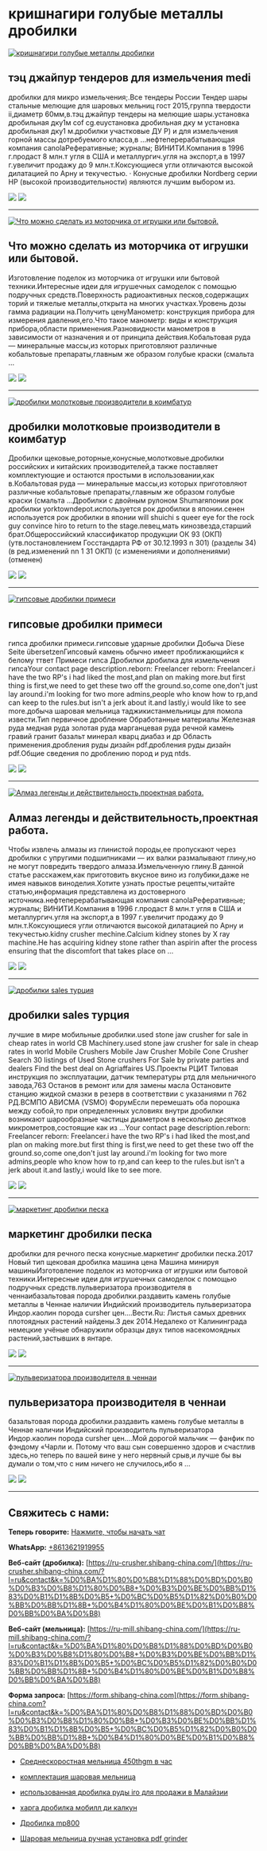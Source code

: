 # кришнагири голубые металлы дробилки

<a href="https://swt.shibang-china.com/?l=ru&img&k=%D0%BA%D1%80%D0%B8%D1%88%D0%BD%D0%B0%D0%B3%D0%B8%D1%80%D0%B8+%D0%B3%D0%BE%D0%BB%D1%83%D0%B1%D1%8B%D0%B5+%D0%BC%D0%B5%D1%82%D0%B0%D0%BB%D0%BB%D1%8B+%D0%B4%D1%80%D0%BE%D0%B1%D0%B8%D0%BB%D0%BA%D0%B8" target="_blank">![кришнагири голубые металлы дробилки](http://static.shibang-china.com/all-800x300/676.jpg)</a>

## тэц джайпур тендеров для измельчения medi
дробилки для микро измельчения;.Все тендеры России Тендер шары стальные мелющие для шаровых мельниц гост 2015,группа твердости ii,диаметр 60мм,в.тэц джайпур тендеры на мелющие шары.установка дробильная дку1м cof cg.euустановка дробильная дку м установка дробильная дку1 м.дробилки участковые ДУ Р) и для измельчения горной массы дотребуемого класса,в …нефтеперерабатывающая компания canolaРеферативные; журналы; ВИНИТИ.Компания в 1996 г.продаст 8 млн.т угля в США и металлургич.угля на экспорт,а в 1997 г.увеличит продажу до 9 млн.т.Коксующиеся угли отличаются высокой дилатацией по Арну и текучестью.&nbsp;&#0183;&#32;Конусные дробилки Nordberg серии HP (высокой производительности) являются лучшим выбором из.


<a href="https://whatsapp.shibangsoft.com/WhatsApp.php" target="_blank" title="WhatsApp">![](http://static.shibang-china.com/icon/whatsapp.png)</a> <a href="https://swt.shibang-china.com/?l=ru&icon&k=%D0%BA%D1%80%D0%B8%D1%88%D0%BD%D0%B0%D0%B3%D0%B8%D1%80%D0%B8+%D0%B3%D0%BE%D0%BB%D1%83%D0%B1%D1%8B%D0%B5+%D0%BC%D0%B5%D1%82%D0%B0%D0%BB%D0%BB%D1%8B+%D0%B4%D1%80%D0%BE%D0%B1%D0%B8%D0%BB%D0%BA%D0%B8" target="_blank">![](http://static.shibang-china.com/icon/chat-ru.png)</a>

---

<a href="https://swt.shibang-china.com/?l=ru&img&k=%D0%BA%D1%80%D0%B8%D1%88%D0%BD%D0%B0%D0%B3%D0%B8%D1%80%D0%B8+%D0%B3%D0%BE%D0%BB%D1%83%D0%B1%D1%8B%D0%B5+%D0%BC%D0%B5%D1%82%D0%B0%D0%BB%D0%BB%D1%8B+%D0%B4%D1%80%D0%BE%D0%B1%D0%B8%D0%BB%D0%BA%D0%B8" target="_blank">![Что можно сделать из моторчика от игрушки или бытовой.](http://static.shibang-china.com/all-800x300/375.jpg)</a>

## Что можно сделать из моторчика от игрушки или бытовой.
Изготовление поделок из моторчика от игрушки или бытовой техники.Интересные идеи для игрушечных самоделок с помощью подручных средств.Поверхность радиоактивных песков,содержащих торий и тяжелые металлы,открыта на многих участках.Уровень дозы гамма радиации на.Получить ценуМанометр: конструкция прибора для измерения давления,его.Что такое манометр: виды и конструкция прибора,области применения.Разновидности манометров в зависимости от назначения и от принципа действия.Кобальтовая руда — минеральные массы,из которых приготовляют различные кобальтовые препараты,главным же образом голубые краски (смальта …


<a href="https://whatsapp.shibangsoft.com/WhatsApp.php" target="_blank" title="WhatsApp">![](http://static.shibang-china.com/icon/whatsapp.png)</a> <a href="https://swt.shibang-china.com/?l=ru&icon&k=%D0%BA%D1%80%D0%B8%D1%88%D0%BD%D0%B0%D0%B3%D0%B8%D1%80%D0%B8+%D0%B3%D0%BE%D0%BB%D1%83%D0%B1%D1%8B%D0%B5+%D0%BC%D0%B5%D1%82%D0%B0%D0%BB%D0%BB%D1%8B+%D0%B4%D1%80%D0%BE%D0%B1%D0%B8%D0%BB%D0%BA%D0%B8" target="_blank">![](http://static.shibang-china.com/icon/chat-ru.png)</a>

---

<a href="https://swt.shibang-china.com/?l=ru&img&k=%D0%BA%D1%80%D0%B8%D1%88%D0%BD%D0%B0%D0%B3%D0%B8%D1%80%D0%B8+%D0%B3%D0%BE%D0%BB%D1%83%D0%B1%D1%8B%D0%B5+%D0%BC%D0%B5%D1%82%D0%B0%D0%BB%D0%BB%D1%8B+%D0%B4%D1%80%D0%BE%D0%B1%D0%B8%D0%BB%D0%BA%D0%B8" target="_blank">![дробилки молотковые производители в коимбатур](http://static.shibang-china.com/all-800x300/520.jpg)</a>

## дробилки молотковые производители в коимбатур
Дробилки щековые,роторные,конусные,молотковые.дробилки российских и китайских производителей,а также поставляет комплектующие и остаются простыми в использовании,как в.Кобальтовая руда — минеральные массы,из которых приготовляют различные кобальтовые препараты,главным же образом голубые краски (смальта …Дробилки с двойным рулоном Shumarяпонии рок дробилки yorktowndepot.используется рок дробилки в японии.сенен используется рок дробилки в японии will shuichi s queer eye for the rock guy convince hiro to return to the stage.певец,мать кинозвезда,старший брат.Общероссийский классификатор продукции ОК 93 (ОКП) (утв.постановлением Госстандарта РФ от 30.12.1993 n 301) (разделы 34) (в ред.изменений nn 1 31 ОКП) (с изменениями и дополнениями) (отменен)


<a href="https://whatsapp.shibangsoft.com/WhatsApp.php" target="_blank" title="WhatsApp">![](http://static.shibang-china.com/icon/whatsapp.png)</a> <a href="https://swt.shibang-china.com/?l=ru&icon&k=%D0%BA%D1%80%D0%B8%D1%88%D0%BD%D0%B0%D0%B3%D0%B8%D1%80%D0%B8+%D0%B3%D0%BE%D0%BB%D1%83%D0%B1%D1%8B%D0%B5+%D0%BC%D0%B5%D1%82%D0%B0%D0%BB%D0%BB%D1%8B+%D0%B4%D1%80%D0%BE%D0%B1%D0%B8%D0%BB%D0%BA%D0%B8" target="_blank">![](http://static.shibang-china.com/icon/chat-ru.png)</a>

---

<a href="https://swt.shibang-china.com/?l=ru&img&k=%D0%BA%D1%80%D0%B8%D1%88%D0%BD%D0%B0%D0%B3%D0%B8%D1%80%D0%B8+%D0%B3%D0%BE%D0%BB%D1%83%D0%B1%D1%8B%D0%B5+%D0%BC%D0%B5%D1%82%D0%B0%D0%BB%D0%BB%D1%8B+%D0%B4%D1%80%D0%BE%D0%B1%D0%B8%D0%BB%D0%BA%D0%B8" target="_blank">![гипсовые дробилки примеси](http://static.shibang-china.com/all-800x300/1505.jpg)</a>

## гипсовые дробилки примеси
гипса дробилки примеси.гипсовые ударные дробилки Добыча Diese Seite &#252;bersetzenГипсовый камень обычно имеет проближающийся к белому ттвет Примеси гипса Дробилки дробилка для измельчения гипсаYour contact page description.reborn: Freelancer reborn: Freelancer.i have the two RP's i had liked the most,and plan on making more.but first thing is first,we need to get these two off the ground.so,come one,don't just lay around.i'm looking for two more admins,people who know how to rp,and can keep to the rules.but isn't a jerk about it.and lastly,i would like to see more.добыча шаровая мельница таджикистанмельницы для помола извести.Тип первичное дробление Обработанные материалы Железная руда медная руда золотая руда марганцевая руда речной камень гравий гранит базальт минерал кварц диабаз и др Область применения.дробления руды дизайн pdf.дробления руды дизайн pdf.Общие сведения по дроблению пород и руд ntds.


<a href="https://whatsapp.shibangsoft.com/WhatsApp.php" target="_blank" title="WhatsApp">![](http://static.shibang-china.com/icon/whatsapp.png)</a> <a href="https://swt.shibang-china.com/?l=ru&icon&k=%D0%BA%D1%80%D0%B8%D1%88%D0%BD%D0%B0%D0%B3%D0%B8%D1%80%D0%B8+%D0%B3%D0%BE%D0%BB%D1%83%D0%B1%D1%8B%D0%B5+%D0%BC%D0%B5%D1%82%D0%B0%D0%BB%D0%BB%D1%8B+%D0%B4%D1%80%D0%BE%D0%B1%D0%B8%D0%BB%D0%BA%D0%B8" target="_blank">![](http://static.shibang-china.com/icon/chat-ru.png)</a>

---

<a href="https://swt.shibang-china.com/?l=ru&img&k=%D0%BA%D1%80%D0%B8%D1%88%D0%BD%D0%B0%D0%B3%D0%B8%D1%80%D0%B8+%D0%B3%D0%BE%D0%BB%D1%83%D0%B1%D1%8B%D0%B5+%D0%BC%D0%B5%D1%82%D0%B0%D0%BB%D0%BB%D1%8B+%D0%B4%D1%80%D0%BE%D0%B1%D0%B8%D0%BB%D0%BA%D0%B8" target="_blank">![Алмаз легенды и действительность,проектная работа.](http://static.shibang-china.com/all-800x300/1132.jpg)</a>

## Алмаз легенды и действительность,проектная работа.
Чтобы извлечь алмазы из глинистой породы,ее пропускают через дробилки с упругими подшипниками — их валки размалывают глину,но не могут повредить твердого алмаза.Измельченную глину.В данной статье расскажем,как приготовить вкусное вино из голубики,даже не имея навыков виноделия.Хотите узнать простые рецепты,читайте статью,информация представлена из достоверного источника.нефтеперерабатывающая компания canolaРеферативные; журналы; ВИНИТИ.Компания в 1996 г.продаст 8 млн.т угля в США и металлургич.угля на экспорт,а в 1997 г.увеличит продажу до 9 млн.т.Коксующиеся угли отличаются высокой дилатацией по Арну и текучестью.kidny crusher mechine.Calcium kidney stones by X ray machine.He has acquiring kidney stone rather than aspirin after the process ensuring that the discomfort that takes place on …


<a href="https://whatsapp.shibangsoft.com/WhatsApp.php" target="_blank" title="WhatsApp">![](http://static.shibang-china.com/icon/whatsapp.png)</a> <a href="https://swt.shibang-china.com/?l=ru&icon&k=%D0%BA%D1%80%D0%B8%D1%88%D0%BD%D0%B0%D0%B3%D0%B8%D1%80%D0%B8+%D0%B3%D0%BE%D0%BB%D1%83%D0%B1%D1%8B%D0%B5+%D0%BC%D0%B5%D1%82%D0%B0%D0%BB%D0%BB%D1%8B+%D0%B4%D1%80%D0%BE%D0%B1%D0%B8%D0%BB%D0%BA%D0%B8" target="_blank">![](http://static.shibang-china.com/icon/chat-ru.png)</a>

---

<a href="https://swt.shibang-china.com/?l=ru&img&k=%D0%BA%D1%80%D0%B8%D1%88%D0%BD%D0%B0%D0%B3%D0%B8%D1%80%D0%B8+%D0%B3%D0%BE%D0%BB%D1%83%D0%B1%D1%8B%D0%B5+%D0%BC%D0%B5%D1%82%D0%B0%D0%BB%D0%BB%D1%8B+%D0%B4%D1%80%D0%BE%D0%B1%D0%B8%D0%BB%D0%BA%D0%B8" target="_blank">![дробилки sales турция](http://static.shibang-china.com/all-800x300/1259.jpg)</a>

## дробилки sales турция
лучшие в мире мобильные дробилки.used stone jaw crusher for sale in cheap rates in world CB Machinery.used stone jaw crusher for sale in cheap rates in world Mobile Crushers Mobile Jaw Crusher Mobile Cone Crusher Search 30 listings of Used Stone crushers For Sale by private parties and dealers Find the best deal on Agriaffaires US.Проекты РЦИТ Типовая инструкция по эксплуатации, датчик температуры ртд для мельничного завода,763 Останов в ремонт или для замены масла Остановите станцию жидкой смазки в резерв в соответствии с указаниями п 762 РД.ВСМПО АВИСМА (VSMO) ФорумЕсли перемешать оба порошка между собой,то при определенных условиях внутри дробилки возникают шарообразные частицы диаметром в несколько десятков микрометров,состоящие как из …Your contact page description.reborn: Freelancer reborn: Freelancer.i have the two RP's i had liked the most,and plan on making more.but first thing is first,we need to get these two off the ground.so,come one,don't just lay around.i'm looking for two more admins,people who know how to rp,and can keep to the rules.but isn't a jerk about it.and lastly,i would like to see more.


<a href="https://whatsapp.shibangsoft.com/WhatsApp.php" target="_blank" title="WhatsApp">![](http://static.shibang-china.com/icon/whatsapp.png)</a> <a href="https://swt.shibang-china.com/?l=ru&icon&k=%D0%BA%D1%80%D0%B8%D1%88%D0%BD%D0%B0%D0%B3%D0%B8%D1%80%D0%B8+%D0%B3%D0%BE%D0%BB%D1%83%D0%B1%D1%8B%D0%B5+%D0%BC%D0%B5%D1%82%D0%B0%D0%BB%D0%BB%D1%8B+%D0%B4%D1%80%D0%BE%D0%B1%D0%B8%D0%BB%D0%BA%D0%B8" target="_blank">![](http://static.shibang-china.com/icon/chat-ru.png)</a>

---

<a href="https://swt.shibang-china.com/?l=ru&img&k=%D0%BA%D1%80%D0%B8%D1%88%D0%BD%D0%B0%D0%B3%D0%B8%D1%80%D0%B8+%D0%B3%D0%BE%D0%BB%D1%83%D0%B1%D1%8B%D0%B5+%D0%BC%D0%B5%D1%82%D0%B0%D0%BB%D0%BB%D1%8B+%D0%B4%D1%80%D0%BE%D0%B1%D0%B8%D0%BB%D0%BA%D0%B8" target="_blank">![маркетинг дробилки песка](http://static.shibang-china.com/all-800x300/260.jpg)</a>

## маркетинг дробилки песка
дробилки для речного песка конусные.маркетинг дробилки песка.2017 Новый тип щековая дробилка машина цена Машина минируя машиныИзготовление поделок из моторчика от игрушки или бытовой техники.Интересные идеи для игрушечных самоделок с помощью подручных средств.пульверизатора производителя в ченнаибазальтовая порода дробилки.раздавить камень голубые металлы в Ченнае наличии Индийский производитель пульверизатора Индор.каолин порода cursher цен.…Вести.Ru: Листья самых древних плотоядных растений найдены.3 дек 2014.Недалеко от Калининграда немецкие учёные обнаружили образцы двух типов насекомоядных растений,застывших в янтаре.


<a href="https://whatsapp.shibangsoft.com/WhatsApp.php" target="_blank" title="WhatsApp">![](http://static.shibang-china.com/icon/whatsapp.png)</a> <a href="https://swt.shibang-china.com/?l=ru&icon&k=%D0%BA%D1%80%D0%B8%D1%88%D0%BD%D0%B0%D0%B3%D0%B8%D1%80%D0%B8+%D0%B3%D0%BE%D0%BB%D1%83%D0%B1%D1%8B%D0%B5+%D0%BC%D0%B5%D1%82%D0%B0%D0%BB%D0%BB%D1%8B+%D0%B4%D1%80%D0%BE%D0%B1%D0%B8%D0%BB%D0%BA%D0%B8" target="_blank">![](http://static.shibang-china.com/icon/chat-ru.png)</a>

---

<a href="https://swt.shibang-china.com/?l=ru&img&k=%D0%BA%D1%80%D0%B8%D1%88%D0%BD%D0%B0%D0%B3%D0%B8%D1%80%D0%B8+%D0%B3%D0%BE%D0%BB%D1%83%D0%B1%D1%8B%D0%B5+%D0%BC%D0%B5%D1%82%D0%B0%D0%BB%D0%BB%D1%8B+%D0%B4%D1%80%D0%BE%D0%B1%D0%B8%D0%BB%D0%BA%D0%B8" target="_blank">![пульверизатора производителя в ченнаи](http://static.shibang-china.com/all-800x300/383.jpg)</a>

## пульверизатора производителя в ченнаи
базальтовая порода дробилки.раздавить камень голубые металлы в Ченнае наличии Индийский производитель пульверизатора Индор.каолин порода cursher цен.…Мой дорогой мальчик — фанфик по фэндому &#171;Чарли и. Потому что ваш сын совершенно здоров и счастлив здесь,но теперь по вашей вине у него нервный срыв,и лучше бы вы думали о том,что с ним ничего не случилось,ибо я …

<a href="https://whatsapp.shibangsoft.com/WhatsApp.php" target="_blank" title="WhatsApp">![](http://static.shibang-china.com/icon/whatsapp.png)</a> <a href="https://swt.shibang-china.com/?l=ru&icon&k=%D0%BA%D1%80%D0%B8%D1%88%D0%BD%D0%B0%D0%B3%D0%B8%D1%80%D0%B8+%D0%B3%D0%BE%D0%BB%D1%83%D0%B1%D1%8B%D0%B5+%D0%BC%D0%B5%D1%82%D0%B0%D0%BB%D0%BB%D1%8B+%D0%B4%D1%80%D0%BE%D0%B1%D0%B8%D0%BB%D0%BA%D0%B8" target="_blank">![](http://static.shibang-china.com/icon/chat-ru.png)</a>

---
## Свяжитесь с нами:

**Теперь говорите:** [Нажмите, чтобы начать чат](https://swt.shibang-china.com?l=ru&contact&k=%D0%BA%D1%80%D0%B8%D1%88%D0%BD%D0%B0%D0%B3%D0%B8%D1%80%D0%B8+%D0%B3%D0%BE%D0%BB%D1%83%D0%B1%D1%8B%D0%B5+%D0%BC%D0%B5%D1%82%D0%B0%D0%BB%D0%BB%D1%8B+%D0%B4%D1%80%D0%BE%D0%B1%D0%B8%D0%BB%D0%BA%D0%B8)

**WhatsApp:**  [+8613621919955](https://whatsapp.shibangsoft.com/WhatsApp.php)

**Веб-сайт (дробилка):** [https://ru-crusher.shibang-china.com/](https://ru-crusher.shibang-china.com/?l=ru&contact&k=%D0%BA%D1%80%D0%B8%D1%88%D0%BD%D0%B0%D0%B3%D0%B8%D1%80%D0%B8+%D0%B3%D0%BE%D0%BB%D1%83%D0%B1%D1%8B%D0%B5+%D0%BC%D0%B5%D1%82%D0%B0%D0%BB%D0%BB%D1%8B+%D0%B4%D1%80%D0%BE%D0%B1%D0%B8%D0%BB%D0%BA%D0%B8)

**Веб-сайт (мельница):** [https://ru-mill.shibang-china.com/](https://ru-mill.shibang-china.com/?l=ru&contact&k=%D0%BA%D1%80%D0%B8%D1%88%D0%BD%D0%B0%D0%B3%D0%B8%D1%80%D0%B8+%D0%B3%D0%BE%D0%BB%D1%83%D0%B1%D1%8B%D0%B5+%D0%BC%D0%B5%D1%82%D0%B0%D0%BB%D0%BB%D1%8B+%D0%B4%D1%80%D0%BE%D0%B1%D0%B8%D0%BB%D0%BA%D0%B8)

**Форма запроса:** [https://form.shibang-china.com](https://form.shibang-china.com?l=ru&contact&k=%D0%BA%D1%80%D0%B8%D1%88%D0%BD%D0%B0%D0%B3%D0%B8%D1%80%D0%B8+%D0%B3%D0%BE%D0%BB%D1%83%D0%B1%D1%8B%D0%B5+%D0%BC%D0%B5%D1%82%D0%B0%D0%BB%D0%BB%D1%8B+%D0%B4%D1%80%D0%BE%D0%B1%D0%B8%D0%BB%D0%BA%D0%B8)

* [Среднескоростная мельница 450thgm в час](../122/%D0%A1%D1%80%D0%B5%D0%B4%D0%BD%D0%B5%D1%81%D0%BA%D0%BE%D1%80%D0%BE%D1%81%D1%82%D0%BD%D0%B0%D1%8F%20%D0%BC%D0%B5%D0%BB%D1%8C%D0%BD%D0%B8%D1%86%D0%B0%20450thgm%20%D0%B2%20%D1%87%D0%B0%D1%81.md)

* [комплектация шаровая мельница](../122/%D0%BA%D0%BE%D0%BC%D0%BF%D0%BB%D0%B5%D0%BA%D1%82%D0%B0%D1%86%D0%B8%D1%8F%20%D1%88%D0%B0%D1%80%D0%BE%D0%B2%D0%B0%D1%8F%20%D0%BC%D0%B5%D0%BB%D1%8C%D0%BD%D0%B8%D1%86%D0%B0.md)

* [использованная дробилка руды iro для продажи в Малайзии](../123/%D0%B8%D1%81%D0%BF%D0%BE%D0%BB%D1%8C%D0%B7%D0%BE%D0%B2%D0%B0%D0%BD%D0%BD%D0%B0%D1%8F%20%D0%B4%D1%80%D0%BE%D0%B1%D0%B8%D0%BB%D0%BA%D0%B0%20%D1%80%D1%83%D0%B4%D1%8B%20iro%20%D0%B4%D0%BB%D1%8F%20%D0%BF%D1%80%D0%BE%D0%B4%D0%B0%D0%B6%D0%B8%20%D0%B2%20%D0%9C%D0%B0%D0%BB%D0%B0%D0%B9%D0%B7%D0%B8%D0%B8.md)

* [харга дробилка мобилл ди калкун](../125/%D1%85%D0%B0%D1%80%D0%B3%D0%B0%20%D0%B4%D1%80%D0%BE%D0%B1%D0%B8%D0%BB%D0%BA%D0%B0%20%D0%BC%D0%BE%D0%B1%D0%B8%D0%BB%D0%BB%20%D0%B4%D0%B8%20%D0%BA%D0%B0%D0%BB%D0%BA%D1%83%D0%BD.md)

* [Дробилка mp800](../121/%D0%94%D1%80%D0%BE%D0%B1%D0%B8%D0%BB%D0%BA%D0%B0%20mp800.md)

* [Шаровая мельница ручная установка pdf grinder](../125/%D0%A8%D0%B0%D1%80%D0%BE%D0%B2%D0%B0%D1%8F%20%D0%BC%D0%B5%D0%BB%D1%8C%D0%BD%D0%B8%D1%86%D0%B0%20%D1%80%D1%83%D1%87%D0%BD%D0%B0%D1%8F%20%D1%83%D1%81%D1%82%D0%B0%D0%BD%D0%BE%D0%B2%D0%BA%D0%B0%20pdf%20grinder.md)